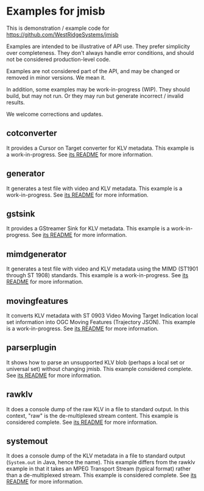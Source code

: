 # Examples for jmisb

This is demonstration / example code for <https://github.com/WestRidgeSystems/jmisb>

Examples are intended to be illustrative of API use. They prefer simplicity over completeness. They don't always handle error conditions, and should not be considered production-level code.

Examples are not considered part of the API, and may be changed or removed in minor versions. We mean it.

In addition, some examples may be work-in-progress (WIP). They should build, but may not run.
Or they may run but generate incorrect / invalid results.

We welcome corrections and updates.

## cotconverter

It provides a Cursor on Target converter for KLV metadata.
This example is a work-in-progress. See [its README](cotconverter/README.md) for more information.

## generator

It generates a test file with video and KLV metadata. This example is a work-in-progress. See [its README](generator/README.md) for more information.

## gstsink

It provides a GStreamer Sink for KLV metadata.
This example is a work-in-progress. See [its README](gstsink/README.md) for more information.

## mimdgenerator

It generates a test file with video and KLV metadata using the MIMD (ST1901 through ST 1908) standards. This example is a work-in-progress. See [its README](mimdgenerator/README.md) for more information.

## movingfeatures

It converts KLV metadata with ST 0903 Video Moving Target Indication local set information into OGC Moving Features (Trajectory JSON).
This example is a work-in-progress. See [its README](movingfeatures/README.md) for more information.

## parserplugin

It shows how to parse an unsupported KLV blob (perhaps a local set or universal set) without changing jmisb.
This example considered complete. See [its README](parserplugin/README.md) for more information.

## rawklv

It does a console dump of the raw KLV in a file to standard output. In this context, "raw" is the de-multiplexed stream content.
This example is considered complete. See [its README](rawklv/README.md) for more information.

## systemout

It does a console dump of the KLV metadata in a file to standard output (`System.out` in Java, hence the name).
This example differs from the rawklv example in that it takes an MPEG Transport Stream (typical format) rather than a de-multiplexed stream.
This example is considered complete. See [its README](systemout/README.md) for more information.
